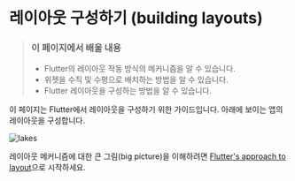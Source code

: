 # 레이아웃 구성하기 (building layouts)

> ### 이 페이지에서 배울 내용
> - Flutter의 레이아웃 작동 방식의 메커니즘을 알 수 있습니다.
> - 위젯을 수직 및 수평으로 배치하는 방법을 알 수 있습니다.
> - Flutter 레이아웃을 구성하는 방법을 알 수 있습니다.

이 페이지는 Flutter에서 레이아웃을 구성하기 위한 가이드입니다. 아래에 보이는 앱의 레이아웃을 구성합니다.

![lakes](https://docs.flutter.dev/assets/images/docs/ui/layout/lakes.jpg)

레이아웃 메커니즘에 대한 큰 그림(big picture)을 이해하려면 [Flutter's approach to layout](https://docs.flutter.dev/ui/layout)으로 시작하세요.
